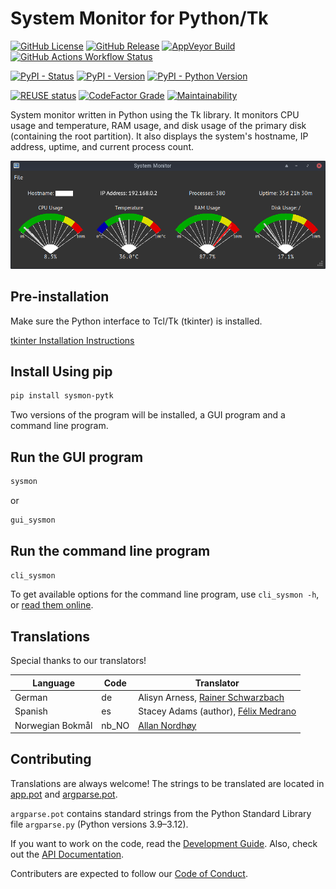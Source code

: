 # System Monitor for Python/Tk

<!--
SPDX-FileCopyrightText: © 2024 Stacey Adams <stacey.belle.rose@gmail.com>

SPDX-License-Identifier: MIT
-->
<!-- markdownlint-disable MD033 -->

[![GitHub License](https://img.shields.io/github/license/staceybellerose/sysmon-pytk?color=7C4DFF)](https://opensource.org/license/MIT)
[![GitHub Release](https://img.shields.io/github/v/release/staceybellerose/sysmon-pytk)](https://github.com/staceybellerose/sysmon-pytk/releases)
[![AppVeyor Build](https://img.shields.io/appveyor/build/staceybellerose/sysmon-pytk/main?logo=appveyor&logoColor=white)](https://ci.appveyor.com/project/staceybellerose/sysmon-pytk/)
[![GitHub Actions Workflow Status](https://img.shields.io/github/actions/workflow/status/staceybellerose/sysmon-pytk/docs.yml?logo=github&logoColor=white&label=docs)](https://staceybellerose.github.io/sysmon-pytk/)

[![PyPI - Status](https://img.shields.io/pypi/status/sysmon-pytk)](https://pypi.org/project/sysmon-pytk/)
[![PyPI - Version](https://img.shields.io/pypi/v/sysmon-pytk)](https://pypi.org/project/sysmon-pytk/)
[![PyPI - Python Version](https://img.shields.io/pypi/pyversions/sysmon-pytk)](https://pypi.org/project/sysmon-pytk/)

[![REUSE status](https://api.reuse.software/badge/github.com/staceybellerose/sysmon-pytk)](https://api.reuse.software/info/github.com/staceybellerose/sysmon-pytk)
[![CodeFactor Grade](https://img.shields.io/codefactor/grade/github/staceybellerose/sysmon-pytk?logo=codefactor)](https://www.codefactor.io/repository/github/staceybellerose/sysmon-pytk)
[![Maintainability](https://api.codeclimate.com/v1/badges/556c93bf800d0d58e7e4/maintainability)](https://codeclimate.com/github/staceybellerose/sysmon-pytk/maintainability)

System monitor written in Python using the Tk library. It monitors CPU usage and
temperature, RAM usage, and disk usage of the primary disk (containing the
root partition). It also displays the system's hostname, IP address, uptime,
and current process count.

![Main Window](images/main_window.png)

## Pre-installation

Make sure the Python interface to Tcl/Tk (tkinter) is installed.

[tkinter Installation Instructions](https://github.com/staceybellerose/sysmon-pytk/blob/main/docs/PRE-INSTALLATION.md)

## Install Using pip

```bash
pip install sysmon-pytk
```

Two versions of the program will be installed, a GUI program and a command line
program.

## Run the GUI program

```bash
sysmon
```

or

```bash
gui_sysmon
```

## Run the command line program

```bash
cli_sysmon
```

To get available options for the command line program, use `cli_sysmon -h`, or
[read them online](https://github.com/staceybellerose/sysmon-pytk/blob/main/docs/CLI_USAGE.md).

## Translations

Special thanks to our translators!

| Language         | Code  | Translator |
|------------------|-------|------------|
| German           | de    | Alisyn Arness, [Rainer Schwarzbach](https://github.com/blackstream-x) |
| Spanish          | es    | Stacey Adams (author), [Félix Medrano](https://github.com/robertxgray) |
| Norwegian Bokmål | nb_NO | [Allan Nordhøy](https://github.com/comradekingu) |

## Contributing

Translations are always welcome! The strings to be translated are located in
[app.pot](https://github.com/staceybellerose/sysmon-pytk/blob/main/sysmon_pytk/locale/app.pot)
and
[argparse.pot](https://github.com/staceybellerose/sysmon-pytk/blob/main/sysmon_pytk/locale/argparse.pot).

`argparse.pot` contains standard strings from the Python Standard Library file
`argparse.py` (Python versions 3.9–3.12).

If you want to work on the code, read the
[Development Guide](https://github.com/staceybellerose/sysmon-pytk/blob/main/docs/DEVELOPING.md).
Also, check out the [API Documentation](https://staceybellerose.github.io/sysmon-pytk/).

Contributers are expected to follow our
[Code of Conduct](https://github.com/staceybellerose/sysmon-pytk/blob/main/CODE_OF_CONDUCT.md).

<!-- ALL-CONTRIBUTORS-LIST:START - Do not remove or modify this section -->
<!-- prettier-ignore-start -->
<!-- markdownlint-disable -->

<!-- markdownlint-restore -->
<!-- prettier-ignore-end -->

<!-- ALL-CONTRIBUTORS-LIST:END -->

